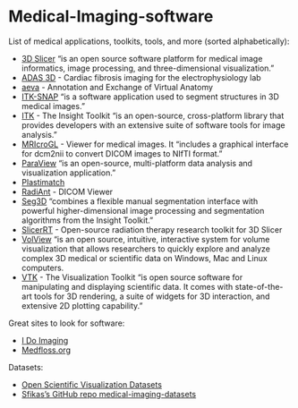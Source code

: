 # Medical-Imaging-software

List of medical applications, toolkits, tools, and more (sorted alphabetically):

- [3D Slicer](https://www.slicer.org) “is an open source software platform for medical image informatics, image processing, and three-dimensional visualization.”
- [ADAS 3D](https://www.adas3d.com/) - Cardiac fibrosis imaging for the electrophysiology lab  
- [aeva](https://simtk.org/projects/aeva-apps) - Annotation and Exchange of Virtual Anatomy
- [ITK-SNAP](http://www.itksnap.org/) “is a software application used to segment structures in 3D medical images.”
- [ITK](https://itk.org/) - The Insight Toolkit “is an open-source, cross-platform library that provides developers with an extensive suite of software tools for image analysis.”
- [MRIcroGL](https://www.nitrc.org/projects/mricrogl/) - Viewer for medical images. It “includes a graphical interface for dcm2nii to convert DICOM images to NIfTI format.”
- [ParaView](https://www.paraview.org/) “is an open-source, multi-platform data analysis and visualization application.”
- [Plastimatch](https://www.slicer.org/wiki/Documentation/Nightly/Extensions/Plastimatch)
- [RadiAnt](http://www.radiantviewer.com/) - DICOM Viewer
- [Seg3D](https://www.sci.utah.edu/cibc-software/seg3d.html) “combines a flexible manual segmentation interface with powerful higher-dimensional image processing and segmentation algorithms from the Insight Toolkit.”
- [SlicerRT](https://slicerrt.github.io/) - Open-source radiation therapy research toolkit for 3D Slicer
- [VolView](https://www.kitware.com/volview/) “is an open source, intuitive, interactive system for volume visualization that allows researchers to quickly explore and analyze complex 3D medical or scientific data on Windows, Mac and Linux computers.
- [VTK](https://vtk.org/) - The Visualization Toolkit “is open source software for manipulating and displaying scientific data. It comes with state-of-the-art tools for 3D rendering, a suite of widgets for 3D interaction, and extensive 2D plotting capability.”

Great sites to look for software:

- [I Do Imaging](https://idoimaging.com/)
- [Medfloss.org](https://www.medfloss.org/)

Datasets:

- [Open Scientific Visualization Datasets](https://klacansky.com/open-scivis-datasets/)
- [Sfikas’s GitHub repo medical-imaging-datasets](https://github.com/sfikas/medical-imaging-datasets)
